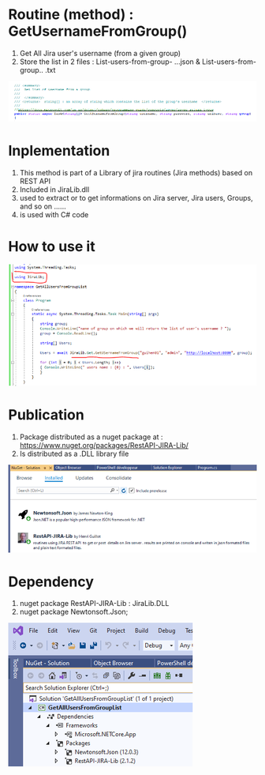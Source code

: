 # Routine (method) : GetUsernameFromGroup()

1. Get All Jira user's username (from a given group)
2. Store the list in 2 files :   List-users-from-group- ...json & List-users-from-group.. .txt

 ![alt text](https://github.com/guihen01/RestApi-JIRA-Lib/blob/main/GetAllUsernameFromGroup/Capture-1.PNG "Logo Title Text 1")

# Inplementation

1. This method is part of a Library of jira routines (Jira methods) based on REST API
2. Included in JiraLib.dll
3. used to extract or to get informations on Jira server, Jira users, Groups, and so on ......
4. is used with C# code

# How to use it

![alt text](https://github.com/guihen01/RestApi-JIRA-Lib/blob/main/GetAllUsernameFromGroup/Capture-HowTO.PNG "Logo Title Text 1")

# Publication

1. Package distributed as a nuget package at : https://www.nuget.org/packages/RestAPI-JIRA-Lib/
2. Is distributed as a .DLL library file

![alt text](https://github.com/guihen01/RestApi-JIRA-Lib/blob/main/GetAllUsernameFromGroup/Capture-2.PNG "Logo Title Text 1")

# Dependency

1. nuget package RestAPI-JIRA-Lib : JiraLib.DLL
2. nuget package Newtonsoft.Json;


![alt text](https://github.com/guihen01/RestApi-JIRA-Lib/blob/main/GetAllUsernameFromGroup/Capture-3.PNG "Logo Title Text 1")

